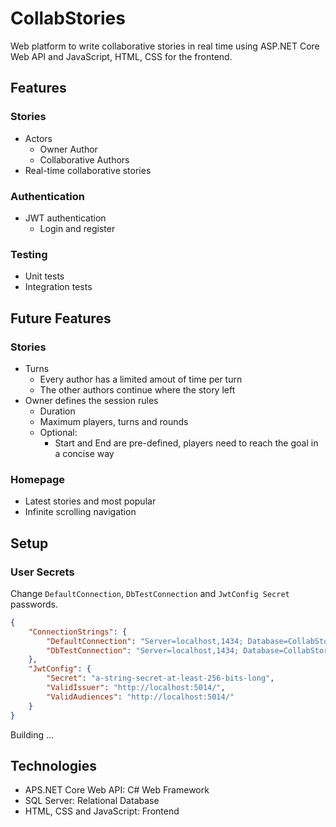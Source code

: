 # CollabStories
Web platform to write collaborative stories in real time using ASP.NET Core Web API and JavaScript, HTML, CSS for the frontend.

## Features
### Stories
- Actors
  - Owner Author
  - Collaborative Authors  
- Real-time collaborative stories
### Authentication
- JWT authentication
  - Login and register
### Testing
- Unit tests
- Integration tests

## Future Features
### Stories
- Turns
  - Every author has a limited amout of time per turn
  - The other authors continue where the story left
- Owner defines the session rules
  - Duration
  - Maximum players, turns and rounds
  - Optional:
    - Start and End are pre-defined, players need to reach the goal in a concise way  
### Homepage
- Latest stories and most popular
- Infinite scrolling navigation

## Setup
### User Secrets
Change `DefaultConnection`, `DbTestConnection` and `JwtConfig Secret` passwords.
```json
{
    "ConnectionStrings": {
        "DefaultConnection": "Server=localhost,1434; Database=CollabStoriesDB; MultipleActiveResultSets=True;User ID=sa;Password='example-password'; Encrypt=False;",
        "DbTestConnection": "Server=localhost,1434; Database=CollabStoriesDBTest; MultipleActiveResultSets=True;User ID=sa;Password='example-password'; Encrypt=False;"
    },
    "JwtConfig": {
        "Secret": "a-string-secret-at-least-256-bits-long",
        "ValidIssuer": "http://localhost:5014/",
        "ValidAudiences": "http://localhost:5014/"
    }
}
```
Building ...

## Technologies
- APS.NET Core Web API: C# Web Framework
- SQL Server: Relational Database
- HTML, CSS and JavaScript: Frontend
